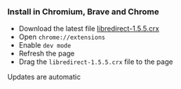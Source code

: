 ### Install in Chromium, Brave and Chrome
- Download the latest file [libredirect-1.5.5.crx](https://github.com/libredirect/libredirect/releases/download/v1.5.5/libredirect-1.5.5.crx)
- Open `chrome://extensions`
- Enable `dev mode`
- Refresh the page
- Drag the `libredirect-1.5.5.crx` file to the page

Updates are automatic